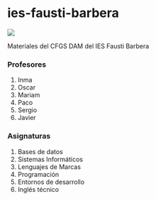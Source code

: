 # ies-fausti-barbera
![](https://portal.edu.gva.es/faustibarbera/wp-content/uploads/sites/1403/2022/03/cropped-logoinstituto.jpeg)

Materiales del CFGS DAM del IES Fausti Barbera

### Profesores
1. Inma
2. Oscar
3. Mariam
4. Paco
5. Sergio
6. Javier

### Asignaturas
1. Bases de datos
2. Sistemas Informáticos
3. Lenguajes de Marcas
4. Programación
5. Entornos de desarrollo
6. Inglés técnico
